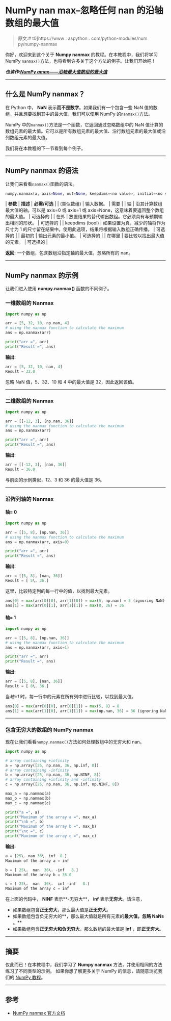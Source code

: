 # NumPy nan max–忽略任何 nan 的沿轴数组的最大值

> 原文:# t0]https://www . aspython . com/python-modules/num py/numpy-nanmax

你好，欢迎来到这个关于 **Numpy nanmax** 的教程。在本教程中，我们将学习 NumPy `nanmax()`方法，也将看到许多关于这个方法的例子。让我们开始吧！

***也读作:[NumPy amax——沿轴最大值数组的最大值](https://www.askpython.com/python-modules/numpy/numpy-amax)***

* * *

## 什么是 NumPy nanmax？

在 Python 中， **NaN** 表示**而不是数字**。如果我们有一个包含一些 NaN 值的数组，并且想要找到其中的最大值，我们可以使用 NumPy 的`nanmax()`方法。

NumPy 中的`nanmax()`方法是一个函数，它返回通过忽略数组中的 NaN 值计算的数组元素的最大值。它可以是所有数组元素的最大值、沿行数组元素的最大值或沿列数组元素的最大值。

我们将在本教程的下一节看到每个例子。

* * *

## NumPy nanmax 的语法

让我们来看看`nanmax()`函数的语法。

```py
numpy.nanmax(a, axis=None, out=None, keepdims=<no value>, initial=<no value>, where=<no value>)

```

| **参数** | **描述** | **必需/可选** |
| (类似数组) | 输入数据。 | 需要 |
| 轴 | 沿其计算数组最大值的轴。可以是 axis=0 或 axis=1 或 axis=None，这意味着要返回整个数组的最大值。 | 可选择的 |
| 在外 | 放置结果的替代输出数组。它必须具有与预期输出相同的形状。 | 可选择的 |
| keepdims (bool) | 如果设置为真，减少的轴将作为尺寸为 1 的尺寸留在结果中。使用此选项，结果将根据输入数组正确传播。 | 可选择的 |
| 最初的 | 输出元素的最小值。 | 可选择的 |
| 在哪里 | 要比较以找出最大值的元素。 | 可选择的 |

**返回:**
一个数组，包含数组沿指定轴的最大值，忽略所有的 nan。

* * *

## NumPy nanmax 的示例

让我们进入使用 **numpy.nanmax()** 函数的不同例子。

### 一维数组的 Nanmax

```py
import numpy as np

arr = [5, 32, 10, np.nan, 4]
# using the nanmax function to calculate the maximum
ans = np.nanmax(arr)

print("arr =", arr)
print("Result =", ans)

```

**输出:**

```py
arr = [5, 32, 10, nan, 4]
Result = 32.0

```

忽略 NaN 值，5、32、10 和 4 中的最大值是 32，因此返回该值。

* * *

### 二维数组的 Nanmax

```py
import numpy as np

arr = [[-12, 3], [np.nan, 36]]
# using the nanmax function to calculate the maximum
ans = np.nanmax(arr)

print("arr =", arr)
print("Result =", ans)

```

**输出:**

```py
arr = [[-12, 3], [nan, 36]]
Result = 36.0

```

与前面的示例类似，12、3 和 36 的最大值是 36。

* * *

### 沿阵列轴的 Nanmax

#### 轴= 0

```py
import numpy as np

arr = [[5, 8], [np.nan, 36]]
# using the nanmax function to calculate the maximum
ans = np.nanmax(arr, axis=0)

print("arr =", arr)
print("Result =", ans)

```

**输出:**

```py
arr = [[5, 8], [nan, 36]]
Result = [ 5\. 36.]

```

这里，比较特定列的每一行中的值，以找到最大元素。

```py
ans[0] = max(arr[0][0], arr[1][0]) = max(5, np.nan) = 5 (ignoring NaN)
ans[1] = max(arr[0][1], arr[1][1]) = max(8, 36) = 36

```

#### 轴= 1

```py
import numpy as np

arr = [[5, 8], [np.nan, 36]]
# using the nanmax function to calculate the maximum
ans = np.nanmax(arr, axis=1)

print("arr =", arr)
print("Result =", ans)

```

**输出:**

```py
arr = [[5, 8], [nan, 36]]
Result = [ 8\. 36.]

```

当*轴=1* 时，每一行中的元素在所有列中进行比较，以找到最大值。

```py
ans[0] = max(arr[0][0], arr[0][1]) = max(5, 8) = 8
ans[1] = max(arr[1][0], arr[1][1]) = max(np.nan, 36) = 36 (ignoring NaN)

```

* * *

### 包含无穷大的数组的 NumPy nanmax

现在让我们看看`numpy.nanmax()`方法如何处理数组中的无穷大和 nan。

```py
import numpy as np

# array containing +infinity
a = np.array([25, np.nan, 36, np.inf, 8])
# array containing -infinity
b = np.array([25, np.nan, 36, np.NINF, 8])
# array containing +infinity and -infinity
c = np.array([25, np.nan, 36, np.inf, np.NINF, 8])

max_a = np.nanmax(a)
max_b = np.nanmax(b)
max_c = np.nanmax(c)

print("a =", a)
print("Maximum of the array a =", max_a)
print("\nb =", b)
print("Maximum of the array b =", max_b)
print("\nc =", c)
print("Maximum of the array c =", max_c)

```

**输出:**

```py
a = [25\. nan 36\. inf  8.]
Maximum of the array a = inf

b = [ 25\.  nan  36\. -inf   8.]
Maximum of the array b = 36.0

c = [ 25\.  nan  36\.  inf -inf   8.]
Maximum of the array c = inf

```

在上面的代码中， **NINF** 表示**-无穷大**， **inf** 表示**无穷大**。请注意，

*   如果数组包含**正无穷大**，那么最大值是**正无穷大**。
*   如果数组包含负无穷大的**，那么最大值就是所有元素的**最大值，忽略 NaNs** 。**
*   如果数组包含**正无穷大和负无穷大**，那么数组的最大值是 **inf** ，即**正无穷大**。

* * *

## 摘要

仅此而已！在本教程中，我们学习了 **Numpy nanmax** 方法，并使用相同的方法练习了不同类型的示例。
如果你想了解更多关于 NumPy 的信息，请随意浏览我们的 [NumPy 教程](https://www.askpython.com/python-modules/numpy)。

* * *

## 参考

*   [NumPy nanmax 官方文档](https://numpy.org/doc/stable/reference/generated/numpy.nanmax.html)